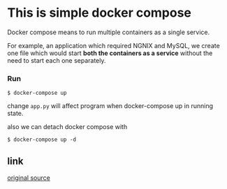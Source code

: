 
# This is simple docker compose

Docker compose means to run multiple containers as a single service.

For example, an application which required NGNIX and MySQL, we create one file which would start **both the containers as a service** without the need to start each one separately.


### Run

`$ docker-compose up`

change `app.py` will affect program when docker-compose up in running state.

also we can detach docker compose with

`$ docker-compose up -d`

## link

[original source](https://docs.docker.com/compose/gettingstarted/)
